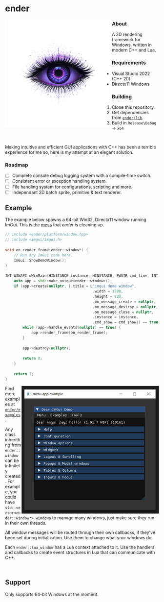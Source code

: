 # ender
<img src="data/logo.png" align="left" width="350px"/>

### About
A 2D rendering framework for Windows, written in modern C++ and Lua.
### Requirements
- Visual Studio 2022 (C++ 20)
- Directx11 Windows
### Building
1. Clone this repository.
2. Get dependencies from [`ender/lib`](https://github.com/VortexShrimp/ender/tree/master/lib).
3. Build in `Release\Debug` -> `x64`
<br clear="left"/>

Making intuitive and efficient GUI applications with C++ has been
a terrible experience for me so, here is my attempt at an elegant solution.

### Roadmap
- [ ] Complete console debug logging system with a compile-time switch.
- [ ] Consistent error or exception handling system.
- [ ] File handling system for configurations, scripting and more.
- [ ] Independant 2D batch sprite, primitive & text renderer.
## Example
The example below spawns a 64-bit Win32, Directx11 window running ImGui.
This is the [mess](https://github.com/ocornut/imgui/blob/master/examples/example_win32_directx11/main.cpp)
that *ender* is cleaning up.
```cpp
// include <ender/platform/window.hpp>
// include <imgui/imgui.h>

void on_render_frame(ender::window*) {
    // Run any ImGui code here.
    ImGui::ShowDemoWindow();
}

INT WINAPI wWinMain(HINSTANCE instance, HINSTANCE, PWSTR cmd_line, INT cmd_show) {
    auto app = std::make_unique<ender::window>();
    if (app->create(nullptr, {.title = L"imgui demo window",
                                        .width = 1280,
                                        .height = 720,
                                        .on_message_create = nullptr,
                                        .on_message_destroy = nullptr,
                                        .on_message_close = nullptr,
                                        .instance = instance,
                                        .cmd_show = cmd_show}) == true) {
        while (app->handle_events(nullptr) == true) {
            app->render_frame(on_render_frame);
        }

        app->destroy(nullptr);

        return 0;
    }

    return 1;
}
```
<img src="data/menu_app_example.PNG" align="right" width="450px"></img>

Find more examples at [`ender/examples`](https://github.com/VortexShrimp/ender/tree/master/examples).

Any class inheritting from <code>ender\::window</code> can be infinitely created.
For example, you could have <code>std::vector<ender\::window*> windows</code>
to manage many windows, just make sure they run in their own threads.

All window messages will be routed through their own callbacks, if they've been set
during initialization. Use them to change what your windows do.

Each <code>ender\::lua_window</code> has a Lua context attached to it. Use the handlers and
callbacks to create event structures in Lua that can communicate with C++.

<br clear="right"/>

## Support
Only supports 64-bit Windows at the moment.